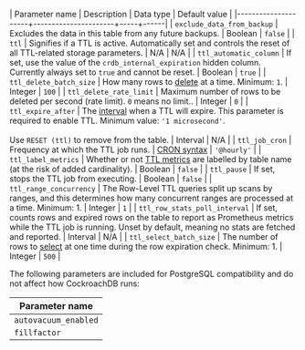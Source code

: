 | Parameter name      | Description | Data type | Default value |
|---------------------+----------------------+-----+------|
| `exclude_data_from_backup` | Excludes the data in this table from any future backups. | Boolean | `false` |
| `ttl` | Signifies if a TTL is active. Automatically set and controls the reset of all TTL-related storage parameters. | N/A | N/A |
| `ttl_automatic_column` | If set, use the value of the `crdb_internal_expiration` hidden column. Currently always set to `true` and cannot be reset. | Boolean | `true` |
| `ttl_delete_batch_size` | How many rows to [delete](delete.html) at a time. Minimum: `1`. | Integer | `100` |
| `ttl_delete_rate_limit` | Maximum number of rows to be deleted per second (rate limit). `0` means no limit.. | Integer | `0` |
| `ttl_expire_after` | The [interval](interval.html) when a TTL will expire. This parameter is required to enable TTL. Minimum value: `'1 microsecond'`.<br/><br/>Use `RESET (ttl)` to remove from the table. | Interval | N/A |
| `ttl_job_cron` | Frequency at which the TTL job runs. | [CRON syntax](https://cron.help) | `'@hourly'` |
| `ttl_label_metrics` | Whether or not [TTL metrics](row-level-ttl.html#ttl-metrics) are labelled by table name (at the risk of added cardinality). | Boolean | `false` |
| `ttl_pause` | If set, stops the TTL job from executing. | Boolean | `false` |
| `ttl_range_concurrency` | The Row-Level TTL queries split up scans by ranges, and this determines how many concurrent ranges are processed at a time. Minimum: 1. | Integer | `1` |
| `ttl_row_stats_poll_interval` | If set, counts rows and expired rows on the table to report as Prometheus metrics while the TTL job is running. Unset by default, meaning no stats are fetched and reported. | Interval | N/A |
| `ttl_select_batch_size` | The number of rows to [select](select-clause.html) at one time during the row expiration check. Minimum: 1. | Integer | `500` |

The following parameters are included for PostgreSQL compatibility and do not affect how CockroachDB runs:

| Parameter name      |
|---------------------|
| `autovacuum_enabled`    |
| `fillfactor`   |
